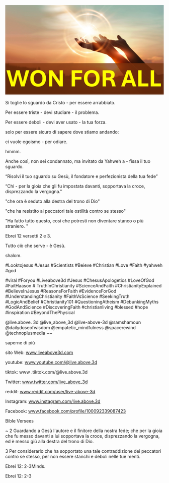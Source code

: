 ![Video cover image](../cover.jpg "cover photo")

Si toglie lo sguardo da Cristo - per essere arrabbiato.

Per essere triste - devi studiare - il problema.

Per essere deboli - devi aver usato - la tua forza.

solo per essere sicuro di sapere dove stiamo andando:

ci vuole egoismo - per odiare.

hmmm.

Anche così, non sei condannato, ma invitato da Yahweh a - fissa il tuo sguardo.

“Risolvi il tuo sguardo su Gesù, il fondatore e perfezionista della tua fede”

“Chi - per la gioia che gli fu impostata davanti, sopportava la croce, disprezzando la vergogna."

"che ora è seduto alla destra del trono di Dio"

"che ha resistito ai peccatori tale ostilità contro se stesso"

"Ha fatto tutto questo, così che potresti non diventare stanco o più straniero. "

Ebrei 12 versetti 2 e 3.

Tutto ciò che serve - è Gesù.

shalom.

#Looktojesus #Jesus #Scientists #Beieve #Christian #Love #Faith #yahweh #god

#viral #Foryou #Liveabove3d #Jesus #ChesusApologetics #LoveOfGod #FaitHaason # TruthInChristianity #ScienceAndFaith #ChristianityExplained #BelieveInJesus #ReasonsForFaith #EvidenceForGod #UnderstandingChristianity #FaithVsScience #SeekingTruth #LogicAndBelief #Christianity101 #QuestioningAtheism #DebunkingMyths #GodAndScience #DiscoveringFaith #christianliving #blessed #hope #inspiration #BeyondThePhysical

@live.above. 3d @live_above_3d @live-above-3d @samshamoun @dailydoseofwisdom @empatetic_mindfulness @spacerewind @technoplusmedia ~~

saperne di più

sito Web: www.liveabove3d.com

youtube: www.youtube.com/@live.above.3d

tiktok: www .tiktok.com/@live.above.3d

Twitter: www.twitter.com/live_above_3d

reddit: www.reddit.com/user/live-above-3d

Instagram: www.instagram.com/live.above.3d

Facebook: www.facebook.com/profile/100092339087423

Bible Versees

~ 2 Guardando a Gesù l'autore e il finitore della nostra fede; che per la gioia che fu messo davanti a lui sopportava la croce, disprezzando la vergogna, ed è messo giù alla destra del trono di Dio.

3 Per considerarlo che ha sopportato una tale contraddizione dei peccatori contro se stesso, per non essere stanchi e deboli nelle tue menti.

Ebrei 12: 2-3Minds.

Ebrei 12: 2-3